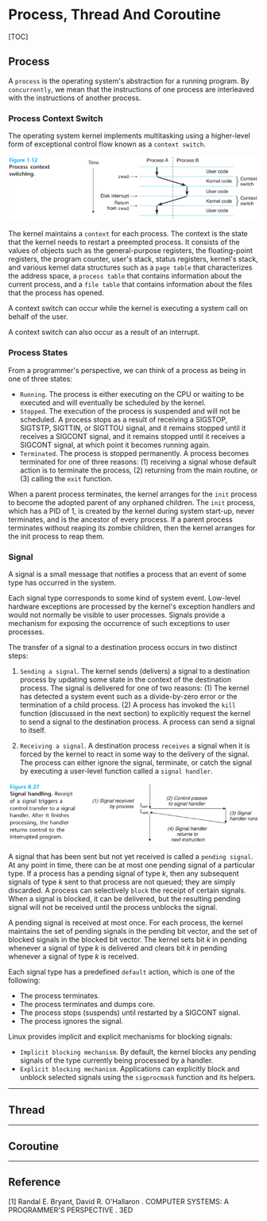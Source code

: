 # Process, Thread And Coroutine

[TOC]



## Process

A `process` is the operating system's abstraction for a running program. By `concurrently`, we mean that the instructions of one process are interleaved with the instructions of another process.

### Process Context Switch

The operating system kernel implements multitasking using a higher-level form of exceptional control flow known as a `context switch`.

![proc_ctx_switch](res/proc_ctx_switch.png)

The kernel maintains a `context` for each process. The context is the state that the kernel needs to restart a preempted process. It consists of the values of objects such as the general-purpose registers, the floating-point registers, the program counter, user's stack, status registers, kernel's stack, and various kernel data structures such as a `page table` that characterizes the address space, a `process table` that contains information about the current process, and a `file table` that contains information about the files that the process has opened.

A context switch can occur while the kernel is executing a system call on behalf of the user.

A context switch can also occur as a result of an interrupt.

### Process States

From a programmer's perspective, we can think of a process as being in one of three states:

- `Running`. The process is either executing on the CPU or waiting to be executed and will eventually be scheduled by the kernel.
- `Stopped`. The execution of the process is suspended and will not be scheduled. A process stops as a result of receiving a SIGSTOP, SIGTSTP, SIGTTIN, or SIGTTOU signal, and it remains stopped until it receives a SIGCONT signal, and it remains stopped until it receives a SIGCONT signal, at which point it becomes running again.
- `Terminated`. The process is stopped permanently. A process becomes terminated for one of three reasons: (1) receiving a signal whose default action is to terminate the process, (2) returning from the main routine, or (3) calling the `exit` function.

When a parent process terminates, the kernel arranges for the `init` process to become the adopted parent of any orphaned children. The `init` process, which has a PID of 1, is created by the kernel during system start-up, never terminates, and is the ancestor of every process. If a parent process terminates without reaping its zombie children, then the kernel arranges for the init process to reap them. 

### Signal

A signal is a small message that notifies a process that an event of some type has occurred in the system.

Each signal type corresponds to some kind of system event. Low-level hardware exceptions are processed by the kernel's exception handlers and would not normally be visible to user processes. Signals provide a mechanism for exposing the occurrence of such exceptions to user processes.

The transfer of a signal to a destination process occurs in two distinct steps:

1. `Sending a signal`. The kernel sends (delivers) a signal to a destination process by updating some state in the context of the destination process. The signal is delivered for one of two reasons: (1) The kernel has detected a system event such as a divide-by-zero error or the termination of a child process. (2) A process has invoked the `kill` function (discussed in the next section) to explicitly request the kernel to send a signal to the destination process. A process can send a signal to itself.

2. `Receiving a signal`. A destination process `receives` a signal when it is forced by the kernel to react in some way to the delivery of the signal. The process can either ignore the signal, terminate, or catch the signal by executing a user-level function called a `signal handler`.

![sig_handle](res/sig_handle.png)

A signal that has been sent but not yet received is called a `pending signal`. At any point in time, there can be at most one pending signal of a particular type. If a process has a pending signal of type $k$, then any subsequent signals of type $k$ sent to that process are not queued; they are simply discarded. A process can selectively `block` the receipt of certain signals. When a signal is blocked, it can be delivered, but the resulting pending signal will not be received until the process unblocks the signal.

A pending signal is received at most once. For each process, the kernel maintains the set of pending signals in the pending bit vector, and the set of blocked signals in the blocked bit vector. The kernel sets bit $k$ in pending whenever a signal of type $k$ is delivered and clears bit $k$ in pending whenever a signal of type $k$ is received.

Each signal type has a predefined `default` action, which is one of the following:

- The process terminates.
- The process terminates and dumps core.
- The process stops (suspends) until restarted by a SIGCONT signal.
- The process ignores the signal.

Linux provides implicit and explicit mechanisms for blocking signals:

- `Implicit blocking mechanism`. By default, the kernel blocks any pending signals of the type currently being processed by a handler.
- `Explicit blocking mechanism`. Applications can explicitly block and unblock selected signals using the `sigprocmask` function and its helpers.

---



## Thread

---



## Coroutine

---



## Reference

[1] Randal E. Bryant, David R. O'Hallaron . COMPUTER SYSTEMS: A PROGRAMMER'S PERSPECTIVE . 3ED

